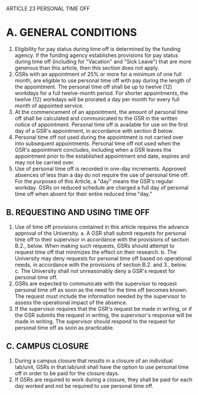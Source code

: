 ---
---
ARTICLE 23
PERSONAL TIME OFF

# A. GENERAL CONDITIONS 

1. Eligibility for pay status during time off is determined by the funding agency. If the funding agency establishes provisions for pay status during time off (including for "Vacation" and "Sick Leave") that are more generous than this article, then this section does not apply.
2. GSRs with an appointment of $25 \%$ or more for a minimum of one full month, are eligible to use personal time off with pay during the length of the appointment. The personal time off shall be up to twelve (12) workdays for a full twelve-month period. For shorter appointments, the twelve (12) workdays will be prorated a day per month for every full month of appointed service.
3. At the commencement of an appointment, the amount of personal time off shall be calculated and communicated to the GSR in the written notice of appointment. Personal time off is available for use on the first day of a GSR's appointment, in accordance with section $B$ below.
4. Personal time off not used during the appointment is not carried over into subsequent appointments. Personal time off not used when the GSR's appointment concludes, including when a GSR leaves the appointment prior to the established appointment end date, expires and may not be carried over.
5. Use of personal time off is recorded in one-day increments. Approved absences of less than a day do not require the use of personal time off. For the purposes of this Article, a "day" means the GSR's regular workday. GSRs on reduced schedule are charged a full day of personal time off when absent for their entire reduced time "day."

## B. REQUESTING AND USING TIME OFF

1. Use of time off provisions contained in this article requires the advance approval of the University.
a. A GSR shall submit requests for personal time off to their supervisor in accordance with the provisions of section B.2., below. When making such requests, GSRs should attempt to request time off that minimizes the effect on their research.
b. The University may deny requests for personal time off based on operational needs, in accordance with the provisions of section B.2. and 3., below.
c. The University shall not unreasonably deny a GSR's request for personal time off.
2. GSRs are expected to communicate with the supervisor to request personal time off as soon as the need for the time off becomes known. The request must include the information needed by the supervisor to assess the operational impact of the absence.
3. If the supervisor requires that the GSR's request be made in writing, or if the GSR submits the request in writing, the supervisor's response will be made in writing. The supervisor should respond to the request for personal time off as soon as practicable.

## C. CAMPUS CLOSURE

1. During a campus closure that results in a closure of an individual lab/unit, GSRs in that lab/unit shall have the option to use personal time off in order to be paid for the closure days.
2. If GSRs are required to work during a closure, they shall be paid for each day worked and not be required to use personal time off.
